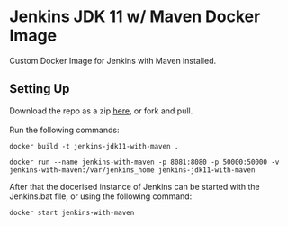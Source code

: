 # Jenkins JDK 11 w/ Maven Docker Image
Custom Docker Image for Jenkins with Maven installed.

## Setting Up
Download the repo as a zip [here](https://github.com/maciejfec2i/dockerised-jenkins-jdk11-with-maven/zipball/main), or fork and pull. <br><br>
Run the following commands:
```
docker build -t jenkins-jdk11-with-maven .

docker run --name jenkins-with-maven -p 8081:8080 -p 50000:50000 -v jenkins-with-maven:/var/jenkins_home jenkins-jdk11-with-maven
```

After that the docerised instance of Jenkins can be started with the Jenkins.bat file, or using the following command:
```
docker start jenkins-with-maven
```